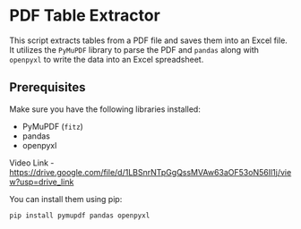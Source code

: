 # PDF Table Extractor

This script extracts tables from a PDF file and saves them into an Excel file. It utilizes the `PyMuPDF` library to parse the PDF and `pandas` along with `openpyxl` to write the data into an Excel spreadsheet.

## Prerequisites

Make sure you have the following libraries installed:

- PyMuPDF (`fitz`)
- pandas
- openpyxl

Video Link - https://drive.google.com/file/d/1LBSnrNTpGgQssMVAw63aOF53oN56Il1j/view?usp=drive_link

You can install them using pip:

```sh
pip install pymupdf pandas openpyxl


